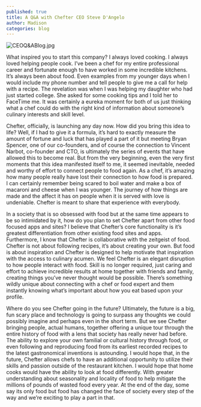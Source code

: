 ```yaml
---
published: true
title: A Q&A with Chefter CEO Steve D'Angelo
author: Madison
categories: blog
---
```

![CEOQ&ABlog.jpg]({{site.baseurl}}/img/CEOQ&ABlog.jpg)

What inspired you to start this company?
I always loved cooking. I always loved helping people cook. I’ve been a chef for my entire professional career and fortunate enough to have worked in some incredible kitchens. It’s always been about food. Even examples from my younger days when I would include my phone number and tell people to give me a call for help with a recipe. The revelation was when I was helping my daughter who had just started college. She asked for some cooking tips and I told her to FaceTime me. It was certainly a eureka moment for both of us just thinking what a chef could do with the right kind of information about someone’s culinary interests and skill level. 

Chefter, officially, is launching any day now. How did you bring this idea to life?
Well, if I had to give it a formula, it’s hard to exactly measure the amount of fortune and luck that has played a part of it but meeting Bryan Spencer, one of our co-founders, and of course the connection to Vincent Narbot, co-founder and CTO, is ultimately the series of events that have allowed this to become real.  But from the very beginning, even the very first moments that this idea manifested itself to me, it seemed inevitable, needed and worthy of effort to connect people to food again. As a chef, it’s amazing how many people really have lost their connection to how food is prepared. I can certainly remember being scared to boil water and make a box of macaroni and cheese when I was younger. The journey of how things are made and the affect it has on people when it is served with love is undeniable. Chefter is meant to share that experience with everybody. 

In a society that is so obsessed with food but at the same time appears to be so intimidated by it, how do you plan to set Chefter apart from other food focused apps and sites?
I believe that Chefter’s core functionality is it’s greatest differentiation from other existing food sites and apps. Furthermore, I know that Chefter is collaborative with the zeitgeist of food. Chefter is not about following recipes, it’s about creating your own. But food is about inspiration and Chefter is designed to help motivate that inspiration with the access to culinary acumen. We feel Chefter is an elegant disruption to how people interact with food. Skill is no longer required, just caring and effort to achieve incredible results at home together with friends and family, creating things you’ve never thought would be possible. There’s something wildly unique about connecting with a chef or food expert and them instantly knowing what’s important about how you eat based upon your profile.  

Where do you see Chefter going in the future?
Ultimately, the future is a big, fun scary place and technology is going to surpass any thoughts we could possibly imagine and perhaps even in the short term. But we see Chefter bringing people, actual humans, together offering a unique tour through the entire history of food with a lens that society has really never had before. The ability to explore your own familial or cultural history through food, or even following and reproducing food from its earliest recorded recipes to the latest gastronomical inventions is astounding. I would hope that, in the future, Chefter allows chefs to have an additional opportunity to utilize their skills and passion outside of the restaurant kitchen. I would hope that home cooks would have the ability to look at food differently. With greater understanding about seasonality and locality of food to help mitigate the millions of pounds of wasted food every year. At the end of the day, some say its only food but food has changed the face of society every step of the way and we’re exciting to play a part in that.
